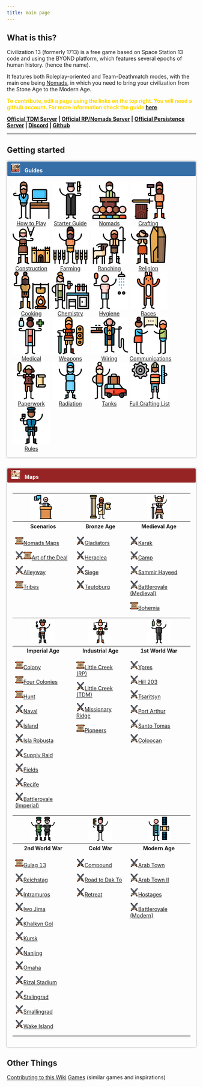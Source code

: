 ```yaml
---
title: main page
---
```

## What is this?

Civilization 13 (formerly 1713) is a free game based on Space Station 13 code and using the BYOND platform, which features several epochs of human history. (hence the name).

It features both Roleplay-oriented and Team-Deathmatch modes, with the main one being [Nomads](Civilizations_and_Nomads "wikilink"), in which you need to bring your civilization from the Stone Age to the Modern Age.


<span style="color:#FFD700;"><b>To contribute, edit a page using the links on the top right. You will need a github account. For more information check the guide [here](Contributing_to_the_Wiki "wikilink").</b></span>


<b>[Official TDM Server](byond://civ13.com:1714) | [Official RP/Nomads Server](byond://civ13.com:1715) | [Official Persistence Server](byond://valzargaming.com:1714) | [Discord](https://discord.gg/hBEtg4x) | [Github](https://github.com/Civ13/Civ13)</b>

<hr>

## Getting started
<div class="wiki-mainpage-column-second">

<div style="box-shadow: 0 0 .3em #999; border-radius: .2em; margin: 1em 0 2em 0; padding: 1px;">

<div style="background: #366EA7; border-radius: .2em; color: #FFF; padding: .4em .8em .5em;"><img src="assets/images/icons/guides.png" width="23" height="23"> &nbsp; <b>Guides</b></div>

<div style="padding: 1em;"><div style="width: 100%;align-content:center">
<li style="display: inline-block;text-align:center"> <a href="New_Player_Guide" title="How to Play"><img src="assets/images/icons/computer.png" width="100" height="100" ></a><br><a href="New_Player_Guide" title="How to Play">How to Play</a> </li>

<li style="display: inline-block;text-align:center"> <a href="Starter_Guide" title="Starter Guide"><img src="assets/images/icons/student.png" width="100" height="100" ></a><br><a href="Starter_Guide" title="Starter Guide">Starter Guide</a> </li>

<li style="display: inline-block;text-align:center"> <a href="Civilizations_and_Nomads" title="Civilizations and Nomads"><img src="assets/images/icons/conference.png" width="100" height="100" ></a><br><a href="Civilizations_and_Nomads" title="Civilizations and Nomads">Nomads</a> </li>

<li style="display: inline-block;text-align:center"> <a href="Guide_to_Crafting" title="Crafting"><img src="assets/images/icons/crafting.png" width="100" height="100" ></a><br><a href="Guide_to_Crafting" title="Guide to Crafting">Crafting</a> </li>

<li style="display: inline-block;text-align:center"> <a href="Guide_to_Construction" title="Construction"><img src="assets/images/icons/architecture.png" width="100" height="100" ></a><br><a href="Guide_to_Construction" title="Guide to Construction">Construction</a> </li>

<li style="display: inline-block;text-align:center"> <a href="Guide_to_Farming" title="Guide to Farming"><img src="assets/images/icons/farming.png" width="100" height="100" ></a><br><a href="Guide_to_Farming" title="Guide to Farming">Farming</a> </li>

<li style="display: inline-block;text-align:center"> <a href="Guide_to_Ranching" title="Ranching"><img src="assets/images/icons/ranching.png" width="100" height="100" ></a><br><a href="Guide_to_Ranching" title="Guide to Ranching">Ranching</a> </li>

<li style="display: inline-block;text-align:center"> <a href="Guide_to_Religion" title="Religion"><img src="assets/images/icons/religion.png" width="100" height="100" ></a><br><a href="Guide_to_Religion" title="Guide to Religion">Religion</a> </li>

<li style="display: inline-block;text-align:center"> <a href="Guide_to_Cooking" title="Cooking"><img src="assets/images/icons/cooking.png" width="100" height="100" ></a><br><a href="Guide_to_Cooking" title="Guide to Cooking">Cooking</a> </li>

<li style="display: inline-block;text-align:center"> <a href="Guide_to_Chemistry" title="Chemistry"><img src="assets/images/icons/chemistry.png" width="100" height="100" ></a><br><a href="Guide_to_Chemistry" title="Guide to Chemistry">Chemistry</a> </li>

<li style="display: inline-block;text-align:center"> <a href="Guide_to_Hygiene_and_Mood" title="Hygiene and Mood"><img src="assets/images/icons/hygiene.png" width="100" height="100" ></a><br><a href="Guide_to_Hygiene_and_Mood" title="Guide to Hygiene and Mood">Hygiene</a> </li>

<li style="display: inline-block;text-align:center"> <a href="Guide_to_Races" title="Races"><img src="assets/images/icons/animal.png" width="100" height="100" ></a><br><a href="Guide_to_Races" title="Guide to Races">Races</a> </li>

<li style="display: inline-block;text-align:center"> <a href="Guide_to_Medical" title="Medical"><img src="assets/images/icons/medic.png" width="100" height="100" ></a><br><a href="Guide_to_Medical" title="Guide to Medical">Medical</a> </li>

<li style="display: inline-block;text-align:center"> <a href="Guide_to_Weapons" title="Weapons"><img src="assets/images/icons/weapons.png" width="100" height="100" ></a><br><a href="Guide_to_Weapons" title="Guide to Weapons">Weapons</a> </li>

<li style="display: inline-block;text-align:center"> <a href="Guide_to_Wiring" title="Wiring"><img src="assets/images/icons/wiring.png" width="100" height="100" ></a><br><a href="Guide_to_Wiring" title="Guide to Wiring">Wiring</a> </li>

<li style="display: inline-block;text-align:center"> <a href="Guide_to_Communications" title="Communications"><img src="assets/images/icons/talk.png" width="100" height="100" ></a><br><a href="Guide_to_Communications" title="Guide to Communications">Communications</a> </li>

<li style="display: inline-block;text-align:center"> <a href="Guide_to_Paperwork" title="Paperwork"><img src="assets/images/icons/renaissance.png" width="100" height="100" ></a><br><a href="Guide_to_Paperwork" title="Guide to Paperwork">Paperwork</a> </li>

<li style="display: inline-block;text-align:center"> <a href="Guide_to_Radiation" title="Radiation"><img src="assets/images/icons/nurse.png" width="100" height="100" ></a><br><a href="Guide_to_Radiation" title="Guide to Radiation">Radiation</a> </li>

<li style="display: inline-block;text-align:center"> <a href="Guide_to_Tanks" title="Tanks"><img src="assets/images/icons/driver.png" width="100" height="100" ></a><br><a href="Guide_to_Tanks" title="Guide to Tanks">Tanks</a> </li>

<li style="display: inline-block;text-align:center"> <a href="Full_Crafting_List" title="Full Crafting List"><img src="assets/images/icons/modern_architecture.png" width="100" height="100" ></a><br><a href="Full_Crafting_List" title="Full Crafting List">Full Crafting List</a> </li>

<li style="display: inline-block;text-align:center"> <a href="Rules" title="Rules"><img src="assets/images/icons/police.png" width="100" height="100" ></a><br><a href="Rules" title="Rules">Rules</a> </li>
</div></div></div>


<div style="box-shadow: 0 0 .3em #999; border-radius: .2em; margin: 1em 0 2em 0; padding: 1px;">
<div style="background: #962424; border-radius: .2em; color: #FFF; padding: .4em .8em .5em;"><img src="assets/images/icons/maps.png" width="23" height="23" > &nbsp; <b>Maps</b></div>
<div style="padding: 1em;"><div style="overflow:auto;">
<div style="margin:1em auto 1em auto;">
<table style="align-content:center;">
<tbody><tr>
<th><img src="assets/images/icons/politician.png" width="64" height="64" ></th>
<th><img src="assets/images/icons/classical_architecture.png" width="64" height="64" ></th>
<th><img src="assets/images/icons/viking.png" width="64" height="64" ></th></tr>
<tr style="text-align: center;">
<th>Scenarios</th>
<th>Bronze Age</th>
<th>Medieval Age</th></tr>
<tr>
<td style="vertical-align: top;">

<img src="assets/images/icons/scroll.png" width="22" height="22" title="RP" alt_text="RP"><a href="Nomads_Maps">Nomads Maps</a><br>

<img src="assets/images/icons/swords.png" width="22" height="22" title="TDM" alt_text="TDM"><img src="assets/images/icons/scroll.png" width="22" height="22" title="RP" alt_text="RP"><a href="The_Art_of_the_Deal">Art of the Deal</a><br>

<img src="assets/images/icons/swords.png" width="22" height="22" title="TDM" alt_text="TDM"><a href="Alleyway">Alleyway</a><br>

<img src="assets/images/icons/scroll.png" width="22" height="22" title="RP" alt_text="RP"><a href="Tribes">Tribes</a><br>
</td>
<td style="vertical-align: top;">

<img src="assets/images/icons/swords.png" width="22" height="22" title="TDM" alt_text="TDM"><a href="Gladiators">Gladiators</a><br>

<img src="assets/images/icons/swords.png" width="22" height="22" title="TDM" alt_text="TDM"><a href="Heraclea">Heraclea</a><br>

<img src="assets/images/icons/swords.png" width="22" height="22" title="TDM" alt_text="TDM"><a href="Siege">Siege</a><br>

<img src="assets/images/icons/swords.png" width="22" height="22" title="TDM" alt_text="TDM"><a href="Teutoburg">Teutoburg</a><br>


</td>
<td style="vertical-align: top;">

<img src="assets/images/icons/swords.png" width="22" height="22" title="TDM" alt_text="TDM"><a href="Karak">Karak</a><br>

<img src="assets/images/icons/swords.png" width="22" height="22" title="TDM" alt_text="TDM"><a href="Camp">Camp</a><br>

<img src="assets/images/icons/swords.png" width="22" height="22" title="TDM" alt_text="TDM"><a href="Sammirhayeed">Sammir Hayeed</a><br>

<img src="assets/images/icons/swords.png" width="22" height="22" title="TDM" alt_text="TDM"><a href="Battleroyale#Medieval">Battleroyale (Medieval)</a><br>

<img src="assets/images/icons/scroll.png" width="22" height="22" title="RP" alt_text="RP"><a href="Bohemia">Bohemia</a><br>

</td>
</tr>
<tr>
<th><img src="assets/images/icons/pirate.png" width="64" height="64" ></th>
<th><img src="assets/images/icons/cowboy.png" width="64" height="64" ></th>
<th><img src="assets/images/icons/people.png" width="64" height="64" ></th></tr>
<tr style="text-align: center;">
<th>Imperial Age</th>
<th>Industrial Age</th>
<th>1st World War</th>
</tr>
<tr>
<td style="vertical-align: top;">

<img src="assets/images/icons/scroll.png" width="22" height="22" title="RP" alt_text="RP"><a href="Colony">Colony</a><br>

<img src="assets/images/icons/scroll.png" width="22" height="22" title="RP" alt_text="RP"><a href="Four_Colonies">Four Colonies</a><br>

<img src="assets/images/icons/scroll.png" width="22" height="22" title="RP" alt_text="RP"><a href="Hunt">Hunt</a><br>

<img src="assets/images/icons/swords.png" width="22" height="22" title="TDM" alt_text="TDM"><a href="Naval">Naval</a><br>

<img src="assets/images/icons/swords.png" width="22" height="22" title="TDM" alt_text="TDM"><a href="Island">Island</a><br>

<img src="assets/images/icons/swords.png" width="22" height="22" title="TDM" alt_text="TDM"><a href="Isla_Robusta">Isla Robusta</a><br>

<img src="assets/images/icons/swords.png" width="22" height="22" title="TDM" alt_text="TDM"><a href="Supply_Raid">Supply Raid</a><br>

<img src="assets/images/icons/swords.png" width="22" height="22" title="TDM" alt_text="TDM"><a href="Fields">Fields</a><br>

<img src="assets/images/icons/swords.png" width="22" height="22" title="TDM" alt_text="TDM"><a href="Recife">Recife</a><br>

<img src="assets/images/icons/swords.png" width="22" height="22" title="TDM" alt_text="TDM"><a href="Battleroyale#Imperial">Battleroyale (Imperial)</a><br>

</td>
<td style="vertical-align: top;">

<img src="assets/images/icons/scroll.png" width="22" height="22" title="RP" alt_text="RP"><a href="Little_Creek_RP">Little Creek (RP)</a><br>

<img src="assets/images/icons/swords.png" width="22" height="22" title="TDM" alt_text="TDM"><a href="Little_Creek_TDM">Little Creek (TDM)</a><br>

<img src="assets/images/icons/swords.png" width="22" height="22" title="TDM" alt_text="TDM"><a href="Missionary_Ridge">Missionary Ridge</a><br>

<img src="assets/images/icons/scroll.png" width="22" height="22" title="RP" alt_text="RP"><a href="Pioneers">Pioneers</a><br>
</td>
<td style="vertical-align: top;">

<img src="assets/images/icons/swords.png" width="22" height="22" title="TDM" alt_text="TDM"><a href="Ypres">Ypres</a><br>

<img src="assets/images/icons/swords.png" width="22" height="22" title="TDM" alt_text="TDM"><a href="Hill_203">Hill 203</a><br>

<img src="assets/images/icons/swords.png" width="22" height="22" title="TDM" alt_text="TDM"><a href="Tsaritsyn">Tsaritsyn</a><br>

<img src="assets/images/icons/swords.png" width="22" height="22" title="TDM" alt_text="TDM"><a href="Port_Arthur">Port Arthur</a><br>

<img src="assets/images/icons/swords.png" width="22" height="22" title="TDM" alt_text="TDM"><a href="Santo_Tomas">Santo Tomas</a><br>

<img src="assets/images/icons/swords.png" width="22" height="22" title="TDM" alt_text="TDM"><a href="Coloocan">Coloocan</a><br>
</td>
</tr>
<tr>
<th><img src="assets/images/icons/soldier.png" width="64" height="64" ></th>
<th><img src="assets/images/icons/greaser.png" width="64" height="64" ></th>
<th><img src="assets/images/icons/modern.png" width="64" height="64" ></th>
<tr style="text-align: center;">
<th>2nd World War</th>
<th>Cold War</th>
<th>Modern Age</th>
<tr>

<td style="vertical-align: top;">

<img src="assets/images/icons/scroll.png" width="22" height="22" title="RP" alt_text="RP"><a href="Gulag_13">Gulag 13</a><br>

<img src="assets/images/icons/swords.png" width="22" height="22" title="TDM" alt_text="TDM"><a href="Reichstag">Reichstag</a><br>

<img src="assets/images/icons/swords.png" width="22" height="22" title="TDM" alt_text="TDM"><a href="Intramuros">Intramuros</a><br>

<img src="assets/images/icons/swords.png" width="22" height="22" title="TDM" alt_text="TDM"><a href="Iwo_Jima">Iwo Jima</a><br>

<img src="assets/images/icons/swords.png" width="22" height="22" title="TDM" alt_text="TDM"><a href="Khalkyn_Gol">Khalkyn Gol</a><br>

<img src="assets/images/icons/swords.png" width="22" height="22" title="TDM" alt_text="TDM"><a href="Kursk">Kursk</a><br>

<img src="assets/images/icons/swords.png" width="22" height="22" title="TDM" alt_text="TDM"><a href="Nanjing">Nanjing</a><br>

<img src="assets/images/icons/swords.png" width="22" height="22" title="TDM" alt_text="TDM"><a href="Omaha">Omaha</a><br>

<img src="assets/images/icons/swords.png" width="22" height="22" title="TDM" alt_text="TDM"><a href="Rizal_Stadium">Rizal Stadium</a><br>

<img src="assets/images/icons/swords.png" width="22" height="22" title="TDM" alt_text="TDM"><a href="Stalingrad">Stalingrad</a><br>

<img src="assets/images/icons/swords.png" width="22" height="22" title="TDM" alt_text="TDM"><a href="Stalingrad#Smallingrad">Smallingrad</a><br>

<img src="assets/images/icons/swords.png" width="22" height="22" title="TDM" alt_text="TDM"><a href="Wake Island">Wake Island</a><br>
</td>
<td style="vertical-align: top;">

<img src="assets/images/icons/swords.png" width="22" height="22" title="TDM" alt_text="TDM"><a href="Compound">Compound</a><br>

<img src="assets/images/icons/swords.png" width="22" height="22" title="TDM" alt_text="TDM"><a href="Road_to_Dak_To">Road to Dak To</a><br>

<img src="assets/images/icons/swords.png" width="22" height="22" title="TDM" alt_text="TDM"><a href="Retreat">Retreat</a><br>

</td>
<td style="vertical-align: top;">

<img src="assets/images/icons/swords.png" width="22" height="22" title="TDM" alt_text="TDM"><a href="Arab_Town">Arab Town</a><br>

<img src="assets/images/icons/swords.png" width="22" height="22" title="TDM" alt_text="TDM"><a href="Arab_Town#Arab_Town_II">Arab Town II</a><br>

<img src="assets/images/icons/swords.png" width="22" height="22" title="TDM" alt_text="TDM"><a href="Hostages">Hostages</a><br>

<img src="assets/images/icons/swords.png" width="22" height="22" title="TDM" alt_text="TDM"><a href="Battleroyale#Modern">Battleroyale (Modern)</a><br>
</td>
</tr>
</tbody></table>
</div>
</div></div></div>

## Other Things

[Contributing to this Wiki](Contributing_to_the_Wiki "wikilink")
[Games](Games "wikilink") (similar games and inspirations)
